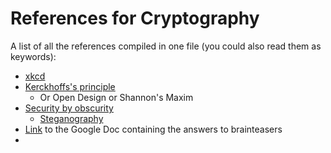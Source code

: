 # References for Cryptography

A list of all the references compiled in one file (you could also read them as keywords):

 - [xkcd](https://xkcd.com/)
 - [Kerckhoffs's principle](https://en.wikipedia.org/wiki/Kerckhoffs%27s_principle)
   - Or Open Design or Shannon's Maxim
 - [Security by obscurity](https://en.wikipedia.org/wiki/Security_through_obscurity)
   - [Steganography](https://en.wikipedia.org/wiki/Steganography)
 - [Link](https://docs.google.com/document/d/14SRD6ufRc0BHFoInYI2RoHXIq3HTzlnmo-aTwVRs0jg/edit?usp=sharing) to the Google Doc containing the answers to brainteasers
 - 
